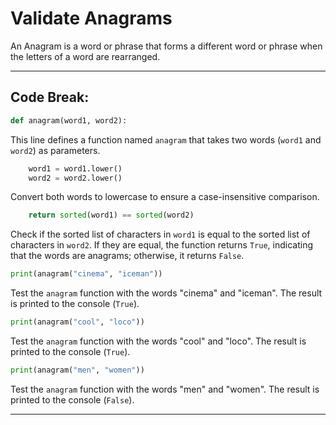 # Validate Anagrams

An Anagram is a word or phrase that forms a different word or phrase when the letters of a word are rearranged.

-----

## Code Break:

```python
def anagram(word1, word2):
```

This line defines a function named `anagram` that takes two words (`word1` and `word2`) as parameters.

```python
    word1 = word1.lower()
    word2 = word2.lower()
```

Convert both words to lowercase to ensure a case-insensitive comparison.

```python
    return sorted(word1) == sorted(word2)
```

Check if the sorted list of characters in `word1` is equal to the sorted list of characters in `word2`. If they are equal, the function returns `True`, indicating that the words are anagrams; otherwise, it returns `False`.

```python
print(anagram("cinema", "iceman"))
```

Test the `anagram` function with the words "cinema" and "iceman". The result is printed to the console (`True`).

```python
print(anagram("cool", "loco"))
```

Test the `anagram` function with the words "cool" and "loco". The result is printed to the console (`True`).

```python
print(anagram("men", "women"))
```

Test the `anagram` function with the words "men" and "women". The result is printed to the console (`False`).

-----